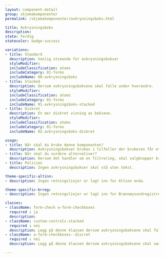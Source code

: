 ```yaml
---
layout: component-detail
group: skjemakomponenter
permalink: /skjemakomponenter/avkrysningsboks.html

title: Avkrysningsboks
description:
state: Ferdig
statecolor: badge-success

variations:
- title: Standard
  description: Vanlig utseende for avkrysningsbokser
  styleModifier:
  includeClassification: atoms
  includeCategory: 01-forms
  includeName: 00-avkrysningsboks
- title: Stacked
  description: Dersom avkrysningsboksene skal falle under hverandre.
  styleModifier:
  includeClassification: atoms
  includeCategory: 01-forms
  includeName: 01-avkrysningsboks-stacked
- title: Diskret
  description: En mer diskret visning av boksene.
  styleModifier:
  includeClassification: atoms
  includeCategory: 01-forms
  includeName: 02-avkrysningsboks-diskret

usage:
- title: Når skal du bruke denne komponenten?
  description: Avkrysningsbokser brukes i tilfeller der brukeren får et spørsmål og kan svare med et eller flere alternativer. Avkrysningsboksene skal stå foran tilhørende tekst, og skal aldri stå alene. 
- title: Når skal du vurdere alternativer?
  description: Dersom det handler om en filtrering, skal valgknapper brukes.
- title: Policies
  description: Ingen avkrysningsbokser skal stå uten tekst.

theme-specific-altinn:
- description: Ingen retningslinjer er lagt inn for Altinn enda.

theme-specific-brreg:
- description: Ingen retningslinjer er lagt inn for Brønnøysundregistrene enda.

classes:
- className: form-check a-form-checkboxes
  required : ja
  description:
- className: custom-controls-stacked
  required : nei
  description: Legg på denne klassen dersom avkrysningsboksene skal falle under hverandre.
- className: a-form-checkboxes--discret
  required : nei
  description: Legg på denne klassen dersom avkrysningsboksene skal være små.

---
```

